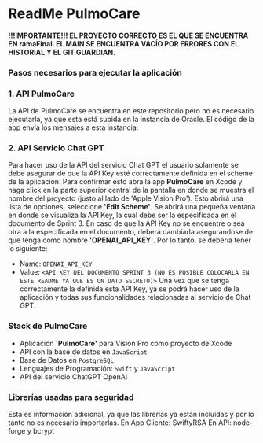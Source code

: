 # ReadMe PulmoCare

**!!!IMPORTANTE!!!
EL PROYECTO CORRECTO ES EL QUE SE ENCUENTRA EN ramaFinal. EL MAIN SE ENCUENTRA VACÍO POR ERRORES CON EL HISTORIAL Y EL GIT GUARDIAN.**

### Pasos necesarios para ejecutar la aplicación

### 1. API PulmoCare
  La API de PulmoCare se encuentra en este repositorio pero no es necesario ejecutarla, ya que esta está subida en la instancia de Oracle. El código de la app envía los mensajes a esta instancia.

### 2. API Servicio Chat GPT
   Para hacer uso de la API del servicio Chat GPT el usuario solamente se debe asegurar de que la API Key esté correctamente definida en el scheme de la aplicación. Para confirmar esto abra la app **PulmoCare** en Xcode y haga click en la parte superior central de la pantalla en donde se muestra el nombre del proyecto (justo al lado de 'Apple Vision Pro'). Esto abrirá una lista de opciones, seleccione **'Edit Scheme'**. Se abrirá una pequeña ventana en donde se visualiza la API Key, la cual debe ser la especificada en el documento de Sprint 3. En caso de que la API Key no se encuentre o sea otra a la especificada en el documento, deberá cambiarla asegurandose de que tenga como nombre **'OPENAI_API_KEY'**. Por lo tanto, se debería tener lo siguiente: 
- Name: `OPENAI_API_KEY`
- Value: `<API KEY DEL DOCUMENTO SPRINT 3 (NO ES POSIBLE COLOCARLA EN ESTE README YA QUE ES UN DATO SECRETO)>`
Una vez que se tenga correctamente la definida esta API Key, ya se podrá hacer uso de la aplicación y todas sus funcionalidades relacionadas al servicio de Chat GPT.

### Stack de PulmoCare
- Aplicación **'PulmoCare'** para Vision Pro como proyecto de Xcode
- API con la base de datos en `JavaScript`
- Base de Datos en `PostgreSQL`
- Lenguajes de Programación: `Swift` y `JavaScript`
- API del servicio ChatGPT OpenAI

### Librerías usadas para seguridad
Esta es información adicional, ya que las librerías ya están incluidas y por lo tanto no es necesario importarlas.
En App Cliente: SwiftyRSA
En API: node-forge y bcrypt
